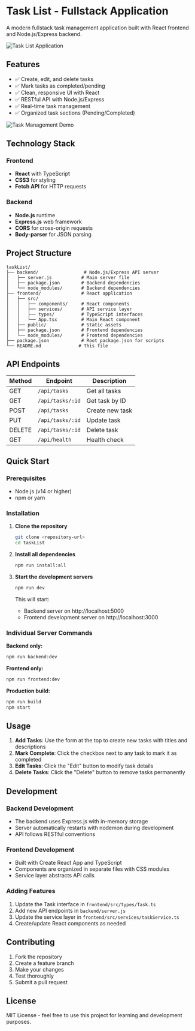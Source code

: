 # Task List - Fullstack Application

A modern fullstack task management application built with React frontend and Node.js/Express backend.

![Task List Application](https://github.com/user-attachments/assets/14eba0c4-1a2f-473e-b705-b5e8daed401d)

## Features

- ✅ Create, edit, and delete tasks
- ✅ Mark tasks as completed/pending
- ✅ Clean, responsive UI with React
- ✅ RESTful API with Node.js/Express
- ✅ Real-time task management
- ✅ Organized task sections (Pending/Completed)

![Task Management Demo](https://github.com/user-attachments/assets/c4839d87-90a1-4946-b128-09f4e01bdc95)

## Technology Stack

### Frontend
- **React** with TypeScript
- **CSS3** for styling
- **Fetch API** for HTTP requests

### Backend
- **Node.js** runtime
- **Express.js** web framework
- **CORS** for cross-origin requests
- **Body-parser** for JSON parsing

## Project Structure

```
taskList/
├── backend/                 # Node.js/Express API server
│   ├── server.js           # Main server file
│   ├── package.json        # Backend dependencies
│   └── node_modules/       # Backend dependencies
├── frontend/               # React application
│   ├── src/
│   │   ├── components/     # React components
│   │   ├── services/       # API service layer
│   │   ├── types/          # TypeScript interfaces
│   │   └── App.tsx         # Main React component
│   ├── public/             # Static assets
│   ├── package.json        # Frontend dependencies
│   └── node_modules/       # Frontend dependencies
├── package.json            # Root package.json for scripts
└── README.md              # This file
```

## API Endpoints

| Method | Endpoint | Description |
|--------|----------|-------------|
| GET | `/api/tasks` | Get all tasks |
| GET | `/api/tasks/:id` | Get task by ID |
| POST | `/api/tasks` | Create new task |
| PUT | `/api/tasks/:id` | Update task |
| DELETE | `/api/tasks/:id` | Delete task |
| GET | `/api/health` | Health check |

## Quick Start

### Prerequisites
- Node.js (v14 or higher)
- npm or yarn

### Installation

1. **Clone the repository**
   ```bash
   git clone <repository-url>
   cd taskList
   ```

2. **Install all dependencies**
   ```bash
   npm run install:all
   ```

3. **Start the development servers**
   ```bash
   npm run dev
   ```

   This will start:
   - Backend server on http://localhost:5000
   - Frontend development server on http://localhost:3000

### Individual Server Commands

**Backend only:**
```bash
npm run backend:dev
```

**Frontend only:**
```bash
npm run frontend:dev
```

**Production build:**
```bash
npm run build
npm start
```

## Usage

1. **Add Tasks**: Use the form at the top to create new tasks with titles and descriptions
2. **Mark Complete**: Click the checkbox next to any task to mark it as completed
3. **Edit Tasks**: Click the "Edit" button to modify task details
4. **Delete Tasks**: Click the "Delete" button to remove tasks permanently

## Development

### Backend Development
- The backend uses Express.js with in-memory storage
- Server automatically restarts with nodemon during development
- API follows RESTful conventions

### Frontend Development
- Built with Create React App and TypeScript
- Components are organized in separate files with CSS modules
- Service layer abstracts API calls

### Adding Features
1. Update the Task interface in `frontend/src/types/Task.ts`
2. Add new API endpoints in `backend/server.js`
3. Update the service layer in `frontend/src/services/taskService.ts`
4. Create/update React components as needed

## Contributing

1. Fork the repository
2. Create a feature branch
3. Make your changes
4. Test thoroughly
5. Submit a pull request

## License

MIT License - feel free to use this project for learning and development purposes.
